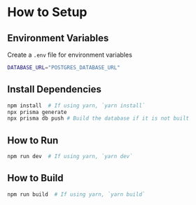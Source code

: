 # How to Setup

## Environment Variables

Create a `.env` file for environment variables

```bash
DATABASE_URL="POSTGRES_DATABASE_URL"
```

## Install Dependencies

```bash
npm install  # If using yarn, `yarn install`
npx prisma generate
npx prisma db push # Build the database if it is not built
```

## How to Run

```bash
npm run dev  # If using yarn, `yarn dev`
```

## How to Build

```bash
npm run build  # If using yarn, `yarn build`
```

